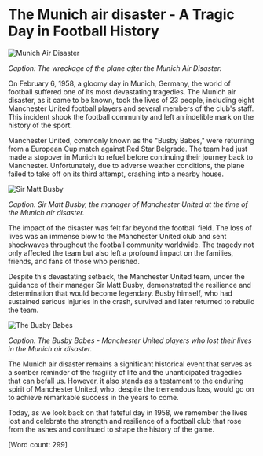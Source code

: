 # The Munich air disaster - A Tragic Day in Football History

![Munich Air Disaster](/img/1694020208250.png)

*Caption: The wreckage of the plane after the Munich Air Disaster.*

On February 6, 1958, a gloomy day in Munich, Germany, the world of football suffered one of its most devastating tragedies. The Munich air disaster, as it came to be known, took the lives of 23 people, including eight Manchester United football players and several members of the club's staff. This incident shook the football community and left an indelible mark on the history of the sport.

Manchester United, commonly known as the "Busby Babes," were returning from a European Cup match against Red Star Belgrade. The team had just made a stopover in Munich to refuel before continuing their journey back to Manchester. Unfortunately, due to adverse weather conditions, the plane failed to take off on its third attempt, crashing into a nearby house.

![Sir Matt Busby](/img/1694020215800.png)

*Caption: Sir Matt Busby, the manager of Manchester United at the time of the Munich air disaster.*

The impact of the disaster was felt far beyond the football field. The loss of lives was an immense blow to the Manchester United club and sent shockwaves throughout the football community worldwide. The tragedy not only affected the team but also left a profound impact on the families, friends, and fans of those who perished.

Despite this devastating setback, the Manchester United team, under the guidance of their manager Sir Matt Busby, demonstrated the resilience and determination that would become legendary. Busby himself, who had sustained serious injuries in the crash, survived and later returned to rebuild the team.

![The Busby Babes](/img/1694020223000.png)

*Caption: The Busby Babes - Manchester United players who lost their lives in the Munich air disaster.*

The Munich air disaster remains a significant historical event that serves as a somber reminder of the fragility of life and the unanticipated tragedies that can befall us. However, it also stands as a testament to the enduring spirit of Manchester United, who, despite the tremendous loss, would go on to achieve remarkable success in the years to come.

Today, as we look back on that fateful day in 1958, we remember the lives lost and celebrate the strength and resilience of a football club that rose from the ashes and continued to shape the history of the game.

[Word count: 299]